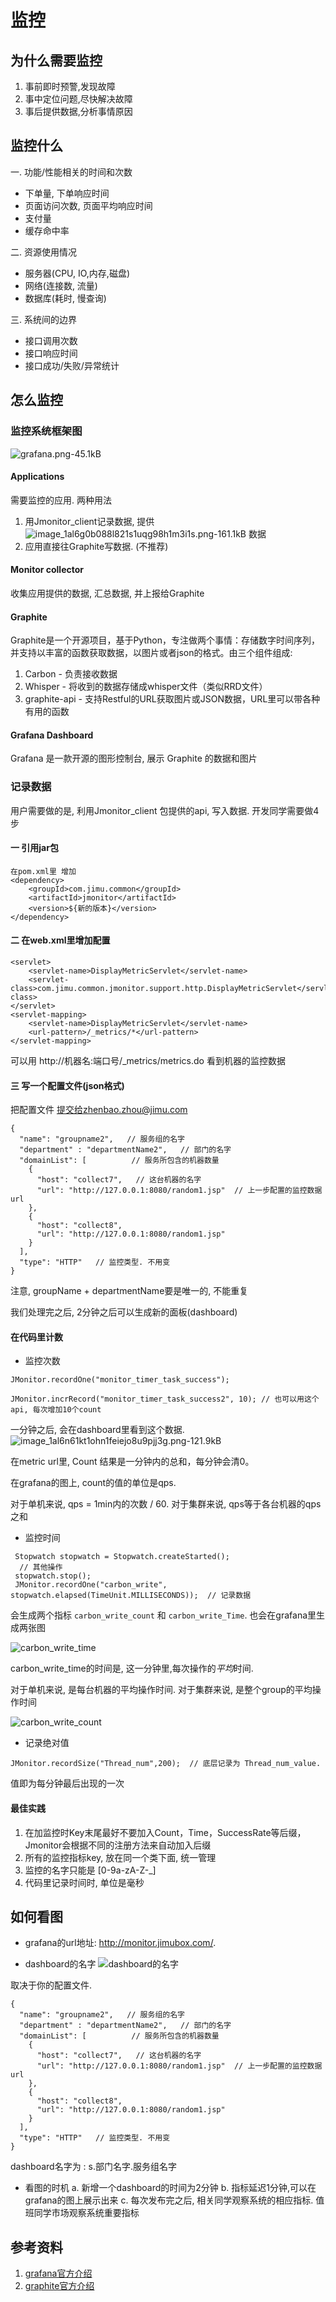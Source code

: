 # 监控

## 为什么需要监控

1. 事前即时预警,发现故障
2. 事中定位问题,尽快解决故障
3. 事后提供数据,分析事情原因

## 监控什么

一. 功能/性能相关的时间和次数
- 下单量, 下单响应时间
- 页面访问次数, 页面平均响应时间
- 支付量
- 缓存命中率

二. 资源使用情况
- 服务器(CPU, IO,内存,磁盘)
- 网络(连接数, 流量)
- 数据库(耗时, 慢查询)

三. 系统间的边界
- 接口调用次数
- 接口响应时间
- 接口成功/失败/异常统计

## 怎么监控

### 监控系统框架图
![grafana.png-45.1kB][1]

#### Applications
需要监控的应用.  两种用法
1. 用Jmonitor_client记录数据, 提供![image_1al6g0b088l821s1uqg98h1m3i1s.png-161.1kB][2] 数据
2. 应用直接往Graphite写数据. (不推荐)

#### Monitor collector
收集应用提供的数据, 汇总数据, 并上报给Graphite

#### Graphite
Graphite是一个开源项目，基于Python，专注做两个事情：存储数字时间序列，并支持以丰富的函数获取数据，以图片或者json的格式。由三个组件组成:

1. Carbon - 负责接收数据
2. Whisper - 将收到的数据存储成whisper文件（类似RRD文件）
3. graphite-api - 支持Restful的URL获取图片或JSON数据，URL里可以带各种有用的函数

#### Grafana Dashboard
Grafana 是一款开源的图形控制台, 展示 Graphite 的数据和图片

### 记录数据
用户需要做的是, 利用Jmonitor_client 包提供的api, 写入数据. 开发同学需要做4步

#### 一 引用jar包
```
在pom.xml里 增加
<dependency>
    <groupId>com.jimu.common</groupId>
    <artifactId>jmonitor</artifactId>
    <version>${新的版本}</version>
</dependency>
```
#### 二 在web.xml里增加配置
```
<servlet>
    <servlet-name>DisplayMetricServlet</servlet-name>
    <servlet-class>com.jimu.common.jmonitor.support.http.DisplayMetricServlet</servlet-class>
</servlet>
<servlet-mapping>
    <servlet-name>DisplayMetricServlet</servlet-name>
    <url-pattern>/_metrics/*</url-pattern>
</servlet-mapping>
```
可以用 http://机器名:端口号/_metrics/metrics.do 看到机器的监控数据

#### 三 写一个配置文件(json格式)
把配置文件 提交给zhenbao.zhou@jimu.com
```
{
  "name": "groupname2",   // 服务组的名字
  "department" : "departmentName2",   // 部门的名字
  "domainList": [          // 服务所包含的机器数量
    {
      "host": "collect7",   // 这台机器的名字
      "url": "http://127.0.0.1:8080/random1.jsp"  // 上一步配置的监控数据url
    },
    {
      "host": "collect8",
      "url": "http://127.0.0.1:8080/random1.jsp"
    }
  ],
  "type": "HTTP"   // 监控类型. 不用变
}
```
注意, groupName + departmentName要是唯一的, 不能重复

我们处理完之后, 2分钟之后可以生成新的面板(dashboard)

#### 在代码里计数

- 监控次数

```
JMonitor.recordOne("monitor_timer_task_success");

JMonitor.incrRecord("monitor_timer_task_success2", 10); // 也可以用这个api, 每次增加10个count

```

一分钟之后, 会在dashboard里看到这个数据.
![image_1al6n61kt1ohn1feiejo8u9pjj3g.png-121.9kB][3]

在metric url里,  Count 结果是一分钟内的总和，每分钟会清0。

在grafana的图上, count的值的单位是qps.

对于单机来说, qps = 1min内的次数 / 60.
对于集群来说, qps等于各台机器的qps之和

- 监控时间

```
 Stopwatch stopwatch = Stopwatch.createStarted();
  // 其他操作
 stopwatch.stop();
 JMonitor.recordOne("carbon_write", stopwatch.elapsed(TimeUnit.MILLISECONDS));  // 记录数据
```

会生成两个指标  `carbon_write_count` 和 `carbon_write_Time`. 也会在grafana里生成两张图

![carbon_write_time][4]

carbon_write_time的时间是, 这一分钟里,每次操作的*平均*时间.

对于单机来说, 是每台机器的平均操作时间.
对于集群来说, 是整个group的平均操作时间

![carbon_write_count][5]

- 记录绝对值

```
JMonitor.recordSize("Thread_num",200);  // 底层记录为 Thread_num_value.
```

值即为每分钟最后出现的一次

#### 最佳实践
1. 在加监控时Key末尾最好不要加入Count，Time，SuccessRate等后缀，Jmonitor会根据不同的注册方法来自动加入后缀
2. 所有的监控指标key, 放在同一个类下面, 统一管理
3. 监控的名字只能是 [0-9a-zA-Z-_]
4. 代码里记录时间时, 单位是毫秒

## 如何看图
- grafana的url地址:
   http://monitor.jimubox.com/.

- dashboard的名字
![dashboard的名字][6]

取决于你的配置文件.

```
{
  "name": "groupname2",   // 服务组的名字
  "department" : "departmentName2",   // 部门的名字
  "domainList": [          // 服务所包含的机器数量
    {
      "host": "collect7",   // 这台机器的名字
      "url": "http://127.0.0.1:8080/random1.jsp"  // 上一步配置的监控数据url
    },
    {
      "host": "collect8",
      "url": "http://127.0.0.1:8080/random1.jsp"
    }
  ],
  "type": "HTTP"   // 监控类型. 不用变
}
```

dashboard名字为 : s.部门名字.服务组名字

- 看图的时机
a. 新增一个dashboard的时间为2分钟
b. 指标延迟1分钟,可以在grafana的图上展示出来
c. 每次发布完之后, 相关同学观察系统的相应指标.  值班同学市场观察系统重要指标

## 参考资料
1. [grafana官方介绍](http://docs.grafana.org/guides/basic_concepts/)
2. [graphite官方介绍](http://graphite.wikidot.com/)

  [1]: http://static.zybuluo.com/gambol/i4a7xuzu8m7pj1owxuw8dxst/grafana.png
  [2]: http://static.zybuluo.com/gambol/xxj88xcyfpv3b9lj5kv7mu55/image_1al6g0b088l821s1uqg98h1m3i1s.png
  [3]: http://static.zybuluo.com/gambol/bsff0w4z611su534ot89twfq/image_1al6n61kt1ohn1feiejo8u9pjj3g.png
  [4]: http://static.zybuluo.com/gambol/sad1stsbmm40pbsbi50bq44y/image_1al6nd1pgki01n8k1kt514h6qke3t.png
  [5]: http://static.zybuluo.com/gambol/5ezurow7kcaggquyr0f1952z/image_1al6neavof431ui4u2btoj1gtg4a.png
  [6]: http://static.zybuluo.com/gambol/7b4kmb5qg54n6to0c3yu6qlu/image_1al6piaf41u8pe5s3ag19vr6fg54.png
